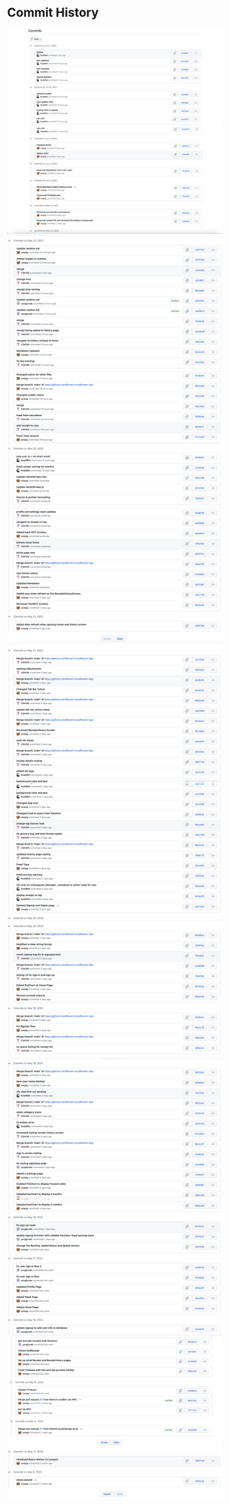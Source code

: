 # Commit History

<img src="Commit History/12.png" alt="Logo">
<img src="Commit History/11.png" alt="Logo">
<img src="Commit History/10.png" alt="Logo">
<img src="Commit History/9.png" alt="Logo">
<img src="Commit History/8.png" alt="Logo">
<img src="Commit History/7.png" alt="Logo">
<img src="Commit History/6.png" alt="Logo">
<img src="Commit History/5.png" alt="Logo">
<img src="Commit History/4.png" alt="Logo">
<img src="Commit History/3.png" alt="Logo">
<img src="Commit History/2.png" alt="Logo">
<img src="Commit History/1.png" alt="Logo">
